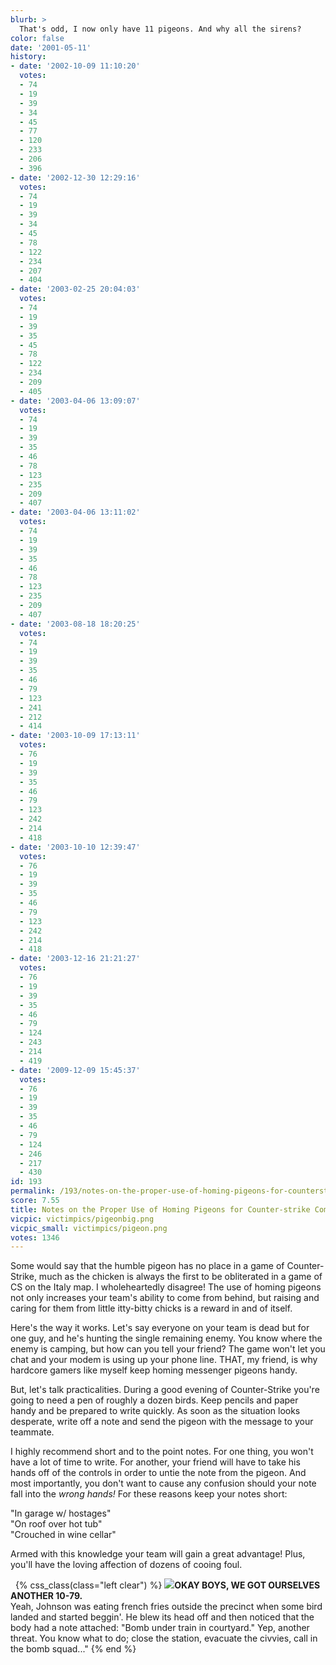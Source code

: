 ```yaml
---
blurb: >
  That's odd, I now only have 11 pigeons. And why all the sirens?
color: false
date: '2001-05-11'
history:
- date: '2002-10-09 11:10:20'
  votes:
  - 74
  - 19
  - 39
  - 34
  - 45
  - 77
  - 120
  - 233
  - 206
  - 396
- date: '2002-12-30 12:29:16'
  votes:
  - 74
  - 19
  - 39
  - 34
  - 45
  - 78
  - 122
  - 234
  - 207
  - 404
- date: '2003-02-25 20:04:03'
  votes:
  - 74
  - 19
  - 39
  - 35
  - 45
  - 78
  - 122
  - 234
  - 209
  - 405
- date: '2003-04-06 13:09:07'
  votes:
  - 74
  - 19
  - 39
  - 35
  - 46
  - 78
  - 123
  - 235
  - 209
  - 407
- date: '2003-04-06 13:11:02'
  votes:
  - 74
  - 19
  - 39
  - 35
  - 46
  - 78
  - 123
  - 235
  - 209
  - 407
- date: '2003-08-18 18:20:25'
  votes:
  - 74
  - 19
  - 39
  - 35
  - 46
  - 79
  - 123
  - 241
  - 212
  - 414
- date: '2003-10-09 17:13:11'
  votes:
  - 76
  - 19
  - 39
  - 35
  - 46
  - 79
  - 123
  - 242
  - 214
  - 418
- date: '2003-10-10 12:39:47'
  votes:
  - 76
  - 19
  - 39
  - 35
  - 46
  - 79
  - 123
  - 242
  - 214
  - 418
- date: '2003-12-16 21:21:27'
  votes:
  - 76
  - 19
  - 39
  - 35
  - 46
  - 79
  - 124
  - 243
  - 214
  - 419
- date: '2009-12-09 15:45:37'
  votes:
  - 76
  - 19
  - 39
  - 35
  - 46
  - 79
  - 124
  - 246
  - 217
  - 430
id: 193
permalink: /193/notes-on-the-proper-use-of-homing-pigeons-for-counterstrike-combat/
score: 7.55
title: Notes on the Proper Use of Homing Pigeons for Counter-strike Combat
vicpic: victimpics/pigeonbig.png
vicpic_small: victimpics/pigeon.png
votes: 1346
---
```


Some would say that the humble pigeon has no place in a game of
Counter-Strike, much as the chicken is always the first to be
obliterated in a game of CS on the Italy map. I wholeheartedly disagree!
The use of homing pigeons not only increases your team's ability to come
from behind, but raising and caring for them from little itty-bitty
chicks is a reward in and of itself.

Here's the way it works. Let's say everyone on your team is dead but for
one guy, and he's hunting the single remaining enemy. You know where the
enemy is camping, but how can you tell your friend? The game won't let
you chat and your modem is using up your phone line. THAT, my friend, is
why hardcore gamers like myself keep homing messenger pigeons handy.

But, let's talk practicalities. During a good evening of Counter-Strike
you're going to need a pen of roughly a dozen birds. Keep pencils and
paper handy and be prepared to write quickly. As soon as the situation
looks desperate, write off a note and send the pigeon with the message
to your teammate.

I highly recommend short and to the point notes. For one thing, you
won't have a lot of time to write. For another, your friend will have to
take his hands off of the controls in order to untie the note from the
pigeon. And most importantly, you don't want to cause any confusion
should your note fall into the *wrong hands!* For these reasons keep
your notes short:

"In garage w/ hostages"  
 "On roof over hot tub"  
 "Crouched in wine cellar"

Armed with this knowledge your team will gain a great advantage! Plus,
you'll have the loving affection of dozens of cooing foul.

&nbsp;
{% css_class(class="left clear") %}
[![](/img/victimpics/cop.png)](@/victim/185.md)**OKAY BOYS, WE GOT
OURSELVES ANOTHER 10-79.**  
 Yeah, Johnson was eating french fries outside the precinct when some
bird landed and started beggin'. He blew its head off and then noticed
that the body had a note attached: "Bomb under train in courtyard." Yep,
another threat. You know what to do; close the station, evacuate the
civvies, call in the bomb squad..."
{% end %}
